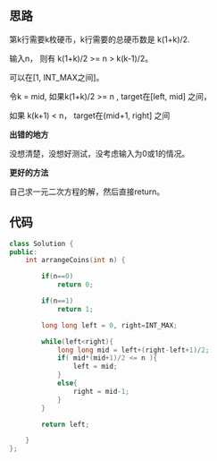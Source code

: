 ## 思路

第k行需要k枚硬币，k行需要的总硬币数是 k(1+k)/2.

输入n， 则有 k(1+k)/2 >= n > k(k-1)/2。

可以在[1, INT_MAX之间]。

令k = mid, 如果k(1+k)/2 >= n , target在[left, mid] 之间，

如果 k(k+1) < n， target在(mid+1, right] 之间



**出错的地方**

没想清楚，没想好测试，没考虑输入为0或1的情况。

**更好的方法**

自己求一元二次方程的解，然后直接return。



## 代码

```c++
class Solution {
public:
    int arrangeCoins(int n) {

        if(n==0)
            return 0;

        if(n==1)
            return 1;

        long long left = 0, right=INT_MAX;

        while(left<right){
            long long mid = left+(right-left+1)/2;
            if( mid*(mid+1)/2 <= n ){
                left = mid;
            }
            else{
                right = mid-1;
            }
        }

        return left;

    }
};
```







